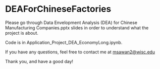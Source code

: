 # DEAForChineseFactories

Please go through Data Envelopment Analysis (DEA) for Chinese Manufacturing Companies.pptx slides in order to understand what the project is about.

Code is in Application_Project_DEA_EconomyLong.ipynb. 

If you have any questions, feel free to contact me at msawan2@wisc.edu

Thank you, and have a good day!
